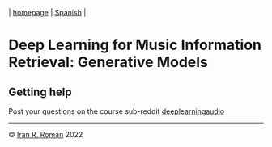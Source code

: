 | [homepage](https://dl4genaudio.github.io) | [Spanish](https://dl4genaudio-github-io.translate.goog/?_x_tr_sl=en&_x_tr_tl=es&_x_tr_hl=en-US) |

# Deep Learning for Music Information Retrieval: Generative Models


## Getting help

Post your questions on the course sub-reddit [deeplearningaudio](https://reddit.com/r/deeplearningaudio)

___

&copy; [Iran R. Roman](https://iranroman.github.io) 2022
